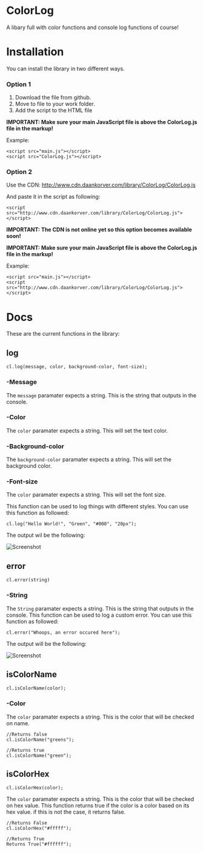 # ColorLog
A libary full with color functions and console log functions of course!

# Installation
You can install the library in two different ways.

### Option 1
  1. Download the file from github.
  2. Move to file to your work folder.
  3. Add the script to the HTML file
  
  **IMPORTANT: Make sure your main JavaScript file is above the ColorLog.js file in the markup!**
  
  Example:
  
  ```
  <script src="main.js"></script>
  <script src="ColorLog.js"></script>
  ```
  
### Option 2
  Use the CDN:
  http://www.cdn.daankorver.com/library/ColorLog/ColorLog.js
  
  And paste it in the script as following:
  
  ```<script src="http://www.cdn.daankorver.com/library/ColorLog/ColorLog.js"></script>```
  
  **IMPORTANT: The CDN is not online yet so this option becomes available soon!**
  
  **IMPORTANT: Make sure your main JavaScript file is above the ColorLog.js file in the markup!**
  
  Example:
  
  ```
  <script src="main.js"></script>
  <script src="http://www.cdn.daankorver.com/library/ColorLog/ColorLog.js"></script>
  ```

# Docs

These are the current functions in the library:

## log
```
cl.log(message, color, background-color, font-size);
```
### -Message
The ```message``` paramater expects a string. This is the string that outputs in the console.

### -Color
The ```color``` paramater expects a string. This will set the text color.

### -Background-color
The ```background-color``` paramater expects a string. This will set the background color.

### -Font-size
The ```color``` paramater expects a string. This will set the font size.

This function can be used to log things with different styles.
You can use this function as followed:
```
cl.log("Hello World!", "Green", "#000", "20px");
```
The output wil be the following:

![Screenshot](assets/output1.png)

## error

```
cl.error(string)
```
### -String
The ```String``` paramater expects a string. This is the string that outputs in the console.
This function can be used to log a custom error.
You can use this function as followed:
```
cl.error("Whoops, an error occured here");
```
The output will be the following:

![Screenshot](assets/output2.png)

## isColorName

```
cl.isColorName(color);
```
### -Color
The ```color``` paramater expects a string. This is the color that will be checked on name.

```
//Returns false
cl.isColorName("greens");

//Returns true
cl.isColorName("green");
```

## isColorHex

```
cl.isColorHex(color);
```
The ```color``` paramater expects a string. This is the color that will be checked on hex value.
This function returns true if the color is a color based on its hex value. if this is not the case, it returns false.

```
//Returns False
cl.isColorHex("#fffff");

//Returns True
Returns True("#ffffff");
```
